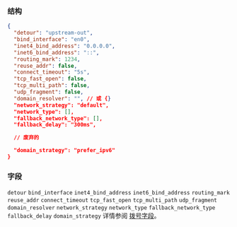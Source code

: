 ### 结构

```json
{
  "detour": "upstream-out",
  "bind_interface": "en0",
  "inet4_bind_address": "0.0.0.0",
  "inet6_bind_address": "::",
  "routing_mark": 1234,
  "reuse_addr": false,
  "connect_timeout": "5s",
  "tcp_fast_open": false,
  "tcp_multi_path": false,
  "udp_fragment": false,
  "domain_resolver": "", // 或 {}
  "network_strategy": "default",
  "network_type": [],
  "fallback_network_type": [],
  "fallback_delay": "300ms",

  // 废弃的

  "domain_strategy": "prefer_ipv6"
}
```

### 字段

`detour` `bind_interface` `inet4_bind_address` `inet6_bind_address` `routing_mark` `reuse_addr` `connect_timeout` `tcp_fast_open` `tcp_multi_path` `udp_fragment` `domain_resolver` `network_strategy` `network_type` `fallback_network_type` `fallback_delay` `domain_strategy` 详情参阅 [拨号字段](/zh/configuration/shared/dial)。

